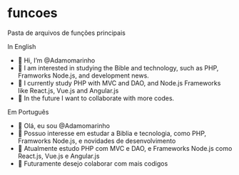 # funcoes
Pasta de arquivos de funções principais

In English

- 👋 Hi, I’m @Adamomarinho
- 👀 I am interested in studying the Bible and technology, such as PHP, Framworks Node.js, and development news.
- 🌱 I currently study PHP with MVC and DAO, and Node.js Frameworks like React.js, Vue.js and Angular.js
- 💞️ In the future I want to collaborate with more codes.

<!---
Adamomarinho/Adamomarinho This is my repository, I hope it can contribute in some way to your development with my codes.
--->

Em Português

- 👋 Olá, eu sou @Adamomarinho
- 👀 Possuo interesse em estudar a Biblia e tecnologia, como PHP, Framworks Node.js, e novidades de desenvolvimento
- 🌱 Atualmente estudo PHP com MVC e DAO, e Frameworks Node.js como React.js, Vue.js e Angular.js
- 💞️ Futuramente desejo colaborar com mais codigos

<!---
Adamomarinho/Adamomarinho Este é o meu repositorio, espero que possa contribuir de alguma forma com o seu desenvolvimento com os meus codigos.
--->


